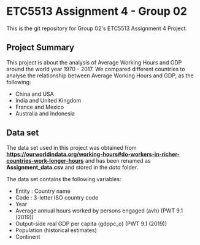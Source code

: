 # ETC5513 Assignment 4 - Group 02

This is the git repository for Group 02's ETC5513 Assignment 4 Project.

## Project Summary

This project is about the analysis of Average Working Hours and GDP around the world year 1970 - 2017. We compared different countries to analyse the relationship between Average Working Hours and GDP, as the following:

- China and USA
- India and United Kingdom
- France and Mexico
- Australia and Indonesia

## Data set

The data set used in this project was obtained from **https://ourworldindata.org/working-hours#do-workers-in-richer-countries-work-longer-hours** and has been renamed as **Assignment_data.csv** and stored in the *data* folder.

The data set contains the following variables:

- Entity : Country name
- Code : 3-letter ISO country code
- Year
- Average annual hours worked by persons engaged (avh) (PWT 9.1 (2019))
- Output-side real GDP per capita (gdppc_o) (PWT 9.1 (2019))
- Population (historical estimates)
- Continent





